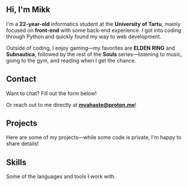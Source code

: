 ## Hi, I'm Mikk <WaveEmoji />

I'm a **22-year-old** informatics student at the **University of Tartu**, mainly focused on **front-end** with some back-end experience. I got into coding through Python and quickly found my way to web development.

Outside of coding, I enjoy gaming—my favorites are **ELDEN RING** and **Subnautica**, followed by the rest of the **Souls** series—listening to music, going to the gym, and reading when I get the chance.

## Contact

Want to chat? Fill out the form below!

<ContactForm />

Or reach out to me directly at **mvahaste@proton.me**!

<Socials />

## Projects

Here are some of my projects—while some code is private, I'm happy to share details!

<ProjectsGrid />

## Skills

Some of the languages and tools I work with.

<SkillsList />
